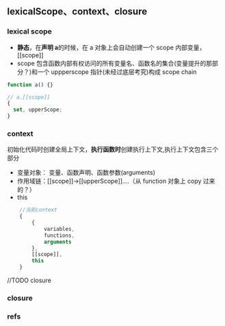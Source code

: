 ## lexicalScope、context、closure

### lexical scope

- **静态**，在**声明 a**的时候，在 a 对象上会自动创建一个 scope 内部变量， \[[scope]]
- scope 包含函数内部有权访问的所有变量名、函数名的集合(变量提升的那部分？)和一个 uppperscope 指针(未经过底层考究)构成 scope chain

```js
function a() {}

// a.[[scope]]
{
  set, upperScope;
}
```

### context

初始化代码时创建全局上下文，**执行函数时**创建执行上下文,执行上下文包含三个部分

- 变量对象： 变量、函数声明、函数参数(arguments)
- 作用域链：\[[scope]]->\[[upperScope]]....（从 function 对象上 copy 过来的？）
- this

```js
    //当前context
    {
        {
            variables,
            functions,
            arguments
        },
        [[scope]],
        this
    }
```

//TODO closure

### closure

### refs
